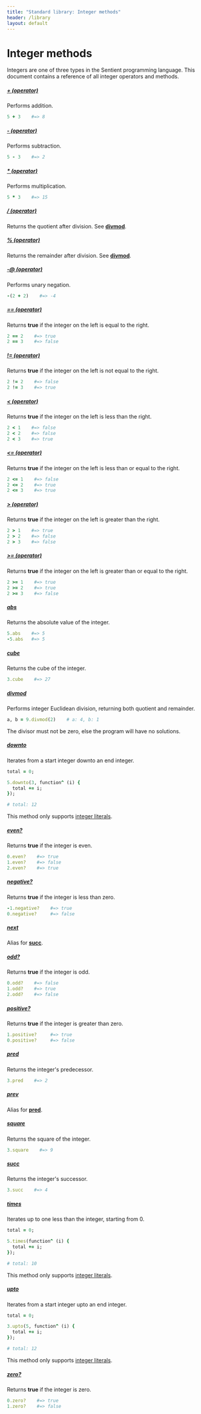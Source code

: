 ```yaml
---
title: "Standard library: Integer methods"
header: /library
layout: default
---
```

# Integer methods

Integers are one of three types in the Sentient programming language. This
document contains a reference of all integer operators and methods.

##### <a id="+"></a> [+ (operator)](#+)

Performs addition.

```ruby
5 + 3    #=> 8
```

##### <a id="-"></a> [- (operator)](#-)

Performs subtraction.

```ruby
5 - 3    #=> 2
```

##### <a id="*"></a> [\* (operator)](#*)

Performs multiplication.

```ruby
5 * 3    #=> 15
```

##### <a id="/"></a> [/ (operator)](#/)

Returns the quotient after division. See [**divmod**](#divmod).

##### <a id="%"></a> [% (operator)](#%)

Returns the remainder after division. See [**divmod**](#divmod).

##### <a id="-@"></a> [-@ (operator)](#-@)

Performs unary negation.

```ruby
-(2 + 2)    #=> -4
```

##### <a id="=="></a> [== (operator)](#==)

Returns **true** if the integer on the left is equal to the right.

```ruby
2 == 2    #=> true
2 == 3    #=> false
```

##### <a id="!="></a> [!= (operator)](#!=)

Returns **true** if the integer on the left is not equal to the right.

```ruby
2 != 2    #=> false
2 != 3    #=> true
```

##### <a id="<"></a> [< (operator)](#<)

Returns **true** if the integer on the left is less than the right.

```ruby
2 < 1    #=> false
2 < 2    #=> false
2 < 3    #=> true
```

##### <a id="<="></a> [<= (operator)](#<=)

Returns **true** if the integer on the left is less than or equal to the right.

```ruby
2 <= 1    #=> false
2 <= 2    #=> true
2 <= 3    #=> true
```

##### <a id=">"></a> [> (operator)](#>)

Returns **true** if the integer on the left is greater than the right.

```ruby
2 > 1    #=> true
2 > 2    #=> false
2 > 3    #=> false
```

##### <a id=">="></a> [>= (operator)](#>=)

Returns **true** if the integer on the left is greater than or equal to the right.

```ruby
2 >= 1    #=> true
2 >= 2    #=> true
2 >= 3    #=> false
```

##### <a id="abs"></a> [abs](#abs)

Returns the absolute value of the integer.

```ruby
5.abs    #=> 5
-5.abs   #=> 5
```

##### <a id="cube"></a> [cube](#cube)

Returns the cube of the integer.

```ruby
3.cube    #=> 27
```

##### <a id="divmod"></a> [divmod](#divmod)

Performs integer Euclidean division, returning both quotient and remainder.

```ruby
a, b = 9.divmod(2)    # a: 4, b: 1
```

The divisor must not be zero, else the program will have no solutions.

##### <a id="downto"></a> [downto](#downto)

Iterates from a start integer downto an end integer.

```ruby
total = 0;

5.downto(3, function^ (i) {
  total += i;
});

# total: 12
```

This method only supports [integer literals](../library/literals).

##### <a id="even?"></a> [even?](#even?)

Returns **true** if the integer is even.

```ruby
0.even?    #=> true
1.even?    #=> false
2.even?    #=> true
```

##### <a id="negative?"></a> [negative?](#negative?)

Returns **true** if the integer is less than zero.

```ruby
-1.negative?    #=> true
0.negative?     #=> false
```

##### <a id="next"></a> [next](#next)

Alias for [**succ**](#succ).

##### <a id="odd?"></a> [odd?](#odd?)

Returns **true** if the integer is odd.

```ruby
0.odd?    #=> false
1.odd?    #=> true
2.odd?    #=> false
```

##### <a id="positive?"></a> [positive?](#positive?)

Returns **true** if the integer is greater than zero.

```ruby
1.positive?     #=> true
0.positive?     #=> false
```

##### <a id="pred"></a> [pred](#pred)

Returns the integer's predecessor.

```ruby
3.pred    #=> 2
```

##### <a id="prev"></a> [prev](#prev)

Alias for [**pred**](#pred).

##### <a id="square"></a> [square](#square)

Returns the square of the integer.

```ruby
3.square    #=> 9
```

##### <a id="succ"></a> [succ](#succ)

Returns the integer's successor.

```ruby
3.succ    #=> 4
```

##### <a id="times"></a> [times](#times)

Iterates up to one less than the integer, starting from 0.

```ruby
total = 0;

5.times(function^ (i) {
  total += i;
});

# total: 10
```

This method only supports [integer literals](../library/literals).

##### <a id="upto"></a> [upto](#upto)

Iterates from a start integer upto an end integer.

```ruby
total = 0;

3.upto(5, function^ (i) {
  total += i;
});

# total: 12
```

This method only supports [integer literals](../library/literals).

##### <a id="zero?"></a> [zero?](#zero?)

Returns **true** if the integer is zero.

```ruby
0.zero?    #=> true
1.zero?    #=> false
```
